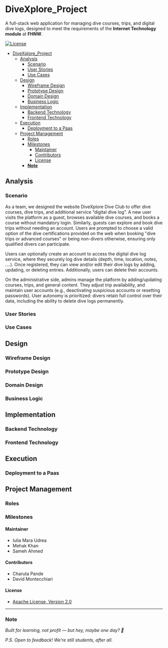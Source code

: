 # DiveXplore_Project
A full-stack web application for managing dive courses, trips, and digital dive logs, designed to meet the requirements of the **Internet Technology module** at **FHNW**.

[![License](https://img.shields.io/:license-apache-blue.svg)](http://www.apache.org/licenses/LICENSE-2.0.html)

<!-- TOC -->
* [DiveXplore_Project](#divexplore_project)
  * [Analysis](#analysis)
    * [Scenario](#scenario)
    * [User Stories](#user-stories)
    * [Use Cases](#use-cases)
  * [Design](#design)
    * [Wireframe Design](#wireframe-design)
    * [Prototype Design](#prototype-design)
    * [Domain Design](#domain-design)
    * [Business Logic](#business-logic)
  * [Implementation](#implementation)
    * [Backend Technology](#backend-technology)
    * [Frontend Technology](#frontend-technology)
  * [Execution](#execution)
    * [Deployment to a Paas](#deployment-to-a-paas)
  * [Project Management](#project-management)
    * [Roles](#roles)
    * [Milestones](#milestones)
      * [Maintainer](#maintainer)
      * [Contributors](#contributors)
      * [License](#license)
    * [**Note**](#note)
<!-- TOC -->

## Analysis
### Scenario
As a team, we designed the website DiveXplore Dive Club to offer dive courses, dive trips, and additional service “digital dive log”.
A new user visits the platform as a guest, browses available dive courses, and books a course without mandatory login. Similarly, guests can explore and book dive trips without needing an account. Users are prompted to choose a valid option of the dive certifications provided on the web when booking "dive trips or advanced courses" or being non-divers otherwise, ensuring only qualified divers can participate. 

Users can optionally create an account to access the digital dive log service, where they securely log dive details (depth, time, location, notes, ....). Once registered, they can view and/or edit their dive logs by adding, updating, or deleting entries. Additionally, users can delete their accounts. 

On the administrative side, admins manage the platform by adding/updating courses, trips, and general content. They adjust trip availability, and maintain user accounts (e.g., deactivating suspicious accounts or resetting passwords). User autonomy is prioritized: divers retain full control over their data, including the ability to delete dive logs permanently. 

### User Stories


### Use Cases


## Design
<!-- Repo Owner Notes: 
 Keep in mind the Corporate Identity (CI); you shall decide appropriately the color schema, graphics, typography, layout, User Experience (UX), and so on. -->
### Wireframe Design
<!-- Repo Owner Notes:
It is suggested to start with a wireframe. The wireframe focuses on the website structure (Sitemap planning), sketching the pages using Wireframe components (e.g., header, menu, footer) and UX. You can create a wireframe already with draw.io or similar tools.-->
### Prototype Design
<!-- Repo Owner Notes:
A prototype can be designed using placeholder text/figures in Budibase. You don't need to connect the front-end to back-end in the early stages of the project development.
-->
### Domain Design
<!-- Repo Owner Notes:
Provide a picture and describe your domain model; you may use Entity-Relationship Model or UML class diagram. Both can be created in Visual Paradigm - we have an academic license for it.
The ch.fhnw.pizza.data.domain package contains the following domain objects / entities including getters and setters:
-->
### Business Logic


## Implementation


### Backend Technology


### Frontend Technology

## Execution

### Deployment to a Paas

## Project Management


### Roles


### Milestones

#### Maintainer
- Iulia Mara Udrea
- Mehak Khan
- Sameh Ahmed
#### Contributors
- Charuta Pande
- Devid Montecchiari

#### License
- [Apache License, Version 2.0](blob/master/LICENSE)
---
### **Note**
*Built for learning, not profit — but hey, maybe one day? 🌟*

*P.S. Open to feedback! We’re still students, after all.*
